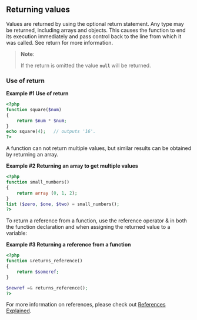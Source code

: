 Returning values
----------------

Values are returned by using the optional return statement. Any type may
be returned, including arrays and objects. This causes the function to
end its execution immediately and pass control back to the line from
which it was called. See <span class="function">return</span> for more
information.

> **Note**:
>
> If the <span class="function">return</span> is omitted the value
> **`null`** will be returned.

### Use of return

**Example \#1 Use of <span class="function">return</span>**

``` php
<?php
function square($num)
{
    return $num * $num;
}
echo square(4);   // outputs '16'.
?>
```

A function can not return multiple values, but similar results can be
obtained by returning an array.

**Example \#2 Returning an array to get multiple values**

``` php
<?php
function small_numbers()
{
    return array (0, 1, 2);
}
list ($zero, $one, $two) = small_numbers();
?>
```

To return a reference from a function, use the reference operator & in
both the function declaration and when assigning the returned value to a
variable:

**Example \#3 Returning a reference from a function**

``` php
<?php
function &returns_reference()
{
    return $someref;
}

$newref =& returns_reference();
?>
```

For more information on references, please check out
<a href="/language/references.html" class="link">References Explained</a>.
